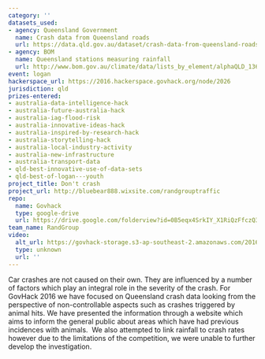 ```yaml
---
category: ''
datasets_used:
- agency: Queensland Government
  name: Crash data from Queensland roads
  url: https://data.qld.gov.au/dataset/crash-data-from-queensland-roads/resource/e88943c0-5968-4972-a15f-38e120d72ec0
- agency: BOM
  name: Queensland stations measuring rainfall
  url: http://www.bom.gov.au/climate/data/lists_by_element/alphaQLD_136.txt
event: logan
hackerspace_url: https://2016.hackerspace.govhack.org/node/2026
jurisdiction: qld
prizes-entered:
- australia-data-intelligence-hack
- australia-future-australia-hack
- australia-iag-flood-risk
- australia-innovative-ideas-hack
- australia-inspired-by-research-hack
- australia-storytelling-hack
- australia-local-industry-activity
- australia-new-infrastructure
- australia-transport-data
- qld-best-innovative-use-of-data-sets
- qld-best-of-logan---youth
project_title: Don't crash
project_url: http://bluebear888.wixsite.com/randgrouptraffic
repo:
  name: Govhack
  type: google-drive
  url: https://drive.google.com/folderview?id=0B5eqx4SrkIY_X1RiQzFfczQ3SzQ&usp=sharing
team_name: RandGroup
video:
  alt_url: https://govhack-storage.s3-ap-southeast-2.amazonaws.com/2016/RandGroup%20Govhack%202016.mp4
  type: unknown
  url: ''
---
```


Car crashes are not caused on their own. They are influenced by a number of factors which play an integral role in the severity of the crash.
For GovHack 2016 we have focused on Queensland crash data looking from the perspective of non-controllable aspects such as crashes triggered by animal hits. We have presented the information through a website which aims to inform the general public about areas which have had previous incidences with animals. 
We also attempted to link rainfall to crash rates however due to the limitations of the competition, we were unable to further develop the investigation.